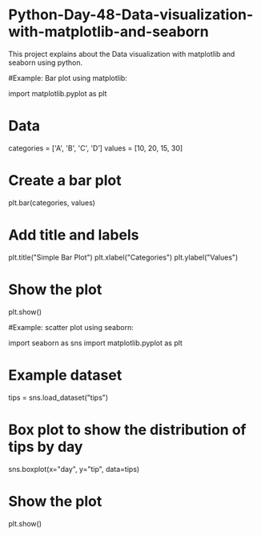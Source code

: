 # Python-Day-48-Data-visualization-with-matplotlib-and-seaborn
This project explains about the Data visualization with matplotlib and seaborn using python.

#Example: Bar plot using matplotlib:

import matplotlib.pyplot as plt 
# Data 
categories = ['A', 'B', 'C', 'D’] 
values = [10, 20, 15, 30] 

# Create a bar plot 
plt.bar(categories, values) 

# Add title and labels
 plt.title("Simple Bar Plot") 
plt.xlabel("Categories") 
plt.ylabel("Values") 

# Show the plot 
plt.show()

#Example: scatter plot using seaborn:

import seaborn as sns 
import matplotlib.pyplot as plt

# Example dataset 
tips = sns.load_dataset("tips")

# Box plot to show the distribution of tips by day 
sns.boxplot(x="day", y="tip", data=tips)

# Show the plot 
plt.show()
